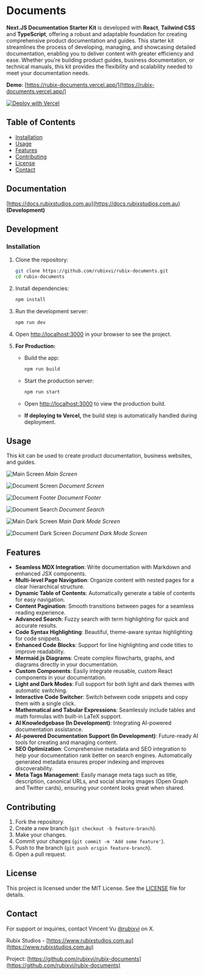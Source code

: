 # Documents

**Next.JS Documentation Starter Kit** is developed with **React**, **Tailwind CSS** and **TypeScript**, offering a robust and adaptable foundation for creating comprehensive product documentation and guides. This starter kit streamlines the process of developing, managing, and showcasing detailed documentation, enabling you to deliver content with greater efficiency and ease. Whether you're building product guides, business documentation, or technical manuals, this kit provides the flexibility and scalability needed to meet your documentation needs.

**Demo**: [https://rubix-documents.vercel.app/](https://rubix-documents.vercel.app/)

[![Deploy with Vercel](https://vercel.com/button)](https://vercel.com/new/clone?repository-url=https%3A%2F%2Fgithub.com%2Frubixvi%2Frubix-documents&project-name=my-documents&repository-name=my-documents&demo-title=Documents&demo-description=This%20Document%20Starter%20Kit%20is%20developed%20with%20Next.js%2C%20Tailwind%20CSS%20and%20TypeScript.%20It%20serves%20as%20a%20flexible%20and%20scalable%20foundation%20for%20building%20documentation%20websites%20or%20content-driven%20projects.&demo-url=https%3A%2F%2Frubix-documents.vercel.app%2F&demo-image=https%3A%2F%2Fgithub.com%2Frubixvi%2Frubix-documents%2Fblob%2Fmain%2Fpublic%2Fscreens%2Fscreen-1.png)

## Table of Contents

- [Installation](#installation)
- [Usage](#usage)
- [Features](#features)
- [Contributing](#contributing)
- [License](#license)
- [Contact](#contact)

## Documentation

[https://docs.rubixstudios.com.au](https://docs.rubixstudios.com.au) **(Development)**

## Development

### Installation

1. Clone the repository:

    ```bash
    git clone https://github.com/rubixvi/rubix-documents.git
    cd rubix-documents
    ```

2. Install dependencies:

    ```bash
    npm install
    ```

3. Run the development server:

    ```bash
    npm run dev
    ```

4. Open [http://localhost:3000](http://localhost:3000) in your browser to see the project.

5. **For Production:**

   - Build the app:

     ```bash
     npm run build
     ```

   - Start the production server:

     ```bash
     npm run start
     ```

   - Open [http://localhost:3000](http://localhost:3000) to view the production build.

   - **If deploying to Vercel,** the build step is automatically handled during deployment.

## Usage

This kit can be used to create product documentation, business websites, and guides.

![Main Screen](./public/screens/screen-1.png)
*Main Screen*

![Document Screen](./public/screens/screen-2.png)
*Document Screen*

![Document Footer](./public/screens/screen-3.png)
*Document Footer*

![Document Search](./public/screens/screen-4.png)
*Document Search*

![Main Dark Screen](./public/screens/screen-5.png)
*Main Dark Mode Screen*

![Document Dark Screen](./public/screens/screen-6.png)
*Document Dark Mode Screen*

## Features

- **Seamless MDX Integration**: Write documentation with Markdown and enhanced JSX components.
- **Multi-level Page Navigation**: Organize content with nested pages for a clear hierarchical structure.
- **Dynamic Table of Contents**: Automatically generate a table of contents for easy navigation.
- **Content Pagination**: Smooth transitions between pages for a seamless reading experience.
- **Advanced Search**: Fuzzy search with term highlighting for quick and accurate results.
- **Code Syntax Highlighting**: Beautiful, theme-aware syntax highlighting for code snippets.
- **Enhanced Code Blocks**: Support for line highlighting and code titles to improve readability.
- **Mermaid.js Diagrams**: Create complex flowcharts, graphs, and diagrams directly in your documentation.
- **Custom Components**: Easily integrate reusable, custom React components in your documentation.
- **Light and Dark Modes**: Full support for both light and dark themes with automatic switching.
- **Interactive Code Switcher**: Switch between code snippets and copy them with a single click.
- **Mathematical and Tabular Expressions**: Seamlessly include tables and math formulas with built-in LaTeX support.
- **AI Knowledgebase (In Development)**: Integrating AI-powered documentation assistance.
- **AI-powered Documentation Support (In Development)**: Future-ready AI tools for creating and managing content.
- **SEO Optimization**: Comprehensive metadata and SEO integration to help your documentation rank better on search engines. Automatically generated metadata ensures proper indexing and improves discoverability.
- **Meta Tags Management**: Easily manage meta tags such as title, description, canonical URLs, and social sharing images (Open Graph and Twitter cards), ensuring your content looks great when shared.

## Contributing

1. Fork the repository.
2. Create a new branch (`git checkout -b feature-branch`).
3. Make your changes.
4. Commit your changes (`git commit -m 'Add some feature'`).
5. Push to the branch (`git push origin feature-branch`).
6. Open a pull request.

## License

This project is licensed under the MIT License. See the [LICENSE](./LICENSE) file for details.

## Contact

For support or inquiries, contact Vincent Vu [@rubixvi](https://x.com/rubixvi) on X.

Rubix Studios - [https://www.rubixstudios.com.au](https://www.rubixstudios.com.au)

Project: [https://github.com/rubixvi/rubix-documents](https://github.com/rubixvi/rubix-documents)
